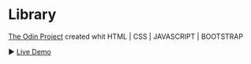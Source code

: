 # Library
[The Odin Project](https://www.theodinproject.com/lessons/node-path-javascript-library "The Odin Project") created whit HTML | CSS | JAVASCRIPT | BOOTSTRAP

:arrow_forward: [Live Demo](https://criztianrendon.github.io/library "Live demo")
